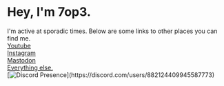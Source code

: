 <!---
7op3/7op3 is a ✨ special ✨ repository because its `README.md` (this file) appears on your GitHub profile.
You can click the Preview link to take a look at your changes.
--->
# Hey, I'm 7op3.
I'm active at sporadic times.
Below are some links to other places you can find me.
<br><a rel="me" href="https://youtube.com/@7op3">Youtube</a>
<br><a rel="me" href="https://instagram.com/idkrope">Instagram</a>
<br><a rel="me" href="https://bark.lgbt/@moe">Mastodon</a>
<br><a rel="me" href="https://ayo.so/7o">Everything else.</a>
<br>[![Discord Presence](https://lanyard.cnrad.dev/api/882124409945587773?bg=fff&idleMessage=Prob%20asleep%20or%20afk%20(￣﹃￣)...)](https://discord.com/users/882124409945587773)
